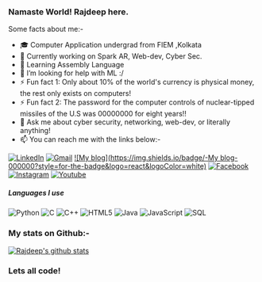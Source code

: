 ### Namaste World! Rajdeep here.

Some facts about me:-

- 🎓 Computer Application undergrad from FIEM ,Kolkata
- 🔭 Currently working on Spark AR, Web-dev, Cyber Sec.
- 🌱 Learning Assembly Language
- 🤔 I’m looking for help with ML :/
- ⚡ Fun fact 1: Only about 10% of the world's currency is physical money, the rest only exists on computers!
- ⚡ Fun fact 2: The password for the computer controls of nuclear-tipped missiles of the U.S was 00000000 for eight years!!
- :speech_balloon: Ask me about cyber security, networking, web-dev, or literally anything!
- :mailbox: You can reach me with the links below:-

[![LinkedIn](https://img.shields.io/badge/-LINKEDIN-0077B5?style=for-the-badge&logo=linkedin&logoColor=white)](https://www.linkedin.com/in/rajdeep-majumder)
[![Gmail](https://img.shields.io/badge/-GMAIL-D14836?style=for-the-badge&logo=gmail&logoColor=white)](mailto:rajdeep9rdm@gmail.com)
[![My blog](https://img.shields.io/badge/-My blog-000000?style=for-the-badge&logo=react&logoColor=white)](https://theurbantrend.blogspot.com)
[![Facebook](https://img.shields.io/badge/-FACEBOOK-0077B5?style=for-the-badge&logo=facebook&logoColor=white)](https://www.facebook.com/rajdeep.majumder.52)
[![Instagram](https://img.shields.io/badge/-INSTAGRAM-0077B5?style=for-the-badge&logo=instagram&logoColor=red)](https://www.instagram.com/rajdeep_rdm)
[![Youtube](https://img.shields.io/badge/-Youtube-D14836?style=for-the-badge&logo=youtube&logoColor=white)](https://www.youtube.com/channel/UCQwTjlcrR0X0iTZ3iyJdPXA)

##### Languages I use

![Python](https://img.shields.io/badge/-Python-000000?style=flat&logo=python)
![C](https://img.shields.io/badge/-C-000000?style=flat&logo=c)
![C++](https://img.shields.io/badge/-C++-000000?style=flat&logo=c%2B%2B)
![HTML5](https://img.shields.io/badge/-HTML5-000000?style=flat&logo=html5)
![Java](https://img.shields.io/badge/-Java-000000?style=flat&logo=java)
![JavaScript](https://img.shields.io/badge/-JavaScript-000000?style=flat&logo=javascript)
![SQL](https://img.shields.io/badge/-SQL-000000?style=flat&logo=postgresql)
 
 ### My stats on Github:-
 
 [![Rajdeep's github stats](https://github-readme-stats.vercel.app/api?username=rajdeep-rdm)](https://github.com/anuraghazra/github-readme-stats)

 
### Lets all code!
